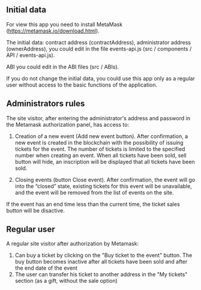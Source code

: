 ## Initial data

For view this app you need to install MetaMask (https://metamask.io/download.html).

The initial data: contract address (contractAddress), administrator address (ownerAddress), you could edit in the file events-api.js  (src / components / API / events-api.js).

ABI you could edit in the ABI files (src / ABIs).

If you do not change the initial data, you could use this app only as a regular user without access to the basic functions of the application.

## Administrators rules 

The site visitor, after entering the administrator's address and password in the Metamask authorization panel, has access to:

1. Creation of a new event (Add new event button). 
After confirmation, a new event is created in the blockchain with the possibility of issuing tickets for the event. 
The number of tickets is limited to the specified number when creating an event. 
When all tickets have been sold, sell button will hide, an inscription will be displayed that all tickets have been sold.

2. Closing events (button Close event). 
After confirmation, the event will go into the “closed” state, existing tickets for this event will be unavailable, 
and the event will be removed from the list of events on the site.

If the event has an end time less than the current time, the ticket sales button will be disactive.


##  Regular user 

A regular site visitor after authorization by Metamask:

1. Can buy a ticket by clicking on the "Buy ticket to the event" button. 
The buy button becomes inactive after all tickets have been sold and after the end date of the event
2. The user can transfer his ticket to another address in the "My tickets" section (as a gift, without the sale option)

